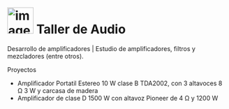 
<h1><img src="https://github.com/user-attachments/assets/ccab047c-a35c-437e-bacc-6a49c444b4fe" alt="imagen" width="60"/> Taller de Audio </h1>


Desarrollo de amplificadores | Estudio de amplificadores, filtros y mezcladores (entre otros). 

Proyectos
- Amplificador Portatil Estereo 10 W clase B TDA2002, con 3 altavoces 8 Ω 3 W y carcasa de madera
- Amplificador de clase D 1500 W con altavoz Pioneer de 4 Ω  y 1200 W 
  

